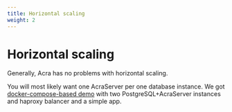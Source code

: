 ```yaml
---
title: Horizontal scaling
weight: 2
---
```


# Horizontal scaling

Generally, Acra has no problems with horizontal scaling.

You will most likely want one AcraServer per one database instance.
We got [docker-compose-based demo](https://github.com/cossacklabs/acra-balancer-demo#stand--docker-composehaproxy-acra-pgsql_zonemodeyml)
with two PostgreSQL+AcraServer instances and haproxy balancer and a simple app.
